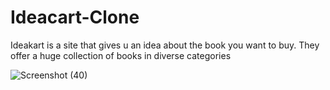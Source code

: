 # Ideacart-Clone
Ideakart is a site that gives u an idea about the book you want to buy. They offer a huge collection of books in diverse categories


![Screenshot (40)](https://user-images.githubusercontent.com/105916310/206900992-8f897b73-ab23-4908-98f2-dc6d4361eaff.png)
